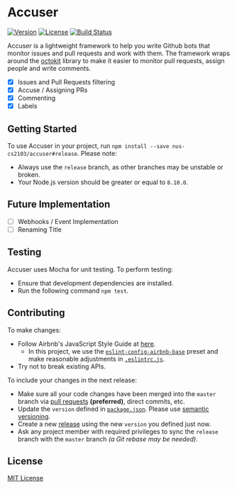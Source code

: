 # Accuser

[![Version](https://img.shields.io/github/package-json/v/nus-cs2103/accuser/release)](https://github.com/nus-cs2103/accuser/tree/release)
[![License](https://img.shields.io/github/license/nus-cs2103/accuser)](LICENSE)
[![Build Status](https://travis-ci.org/nus-cs2103/accuser.svg?branch=master)](https://travis-ci.org/nus-cs2103/accuser)

Accuser is a lightweight framework to help you write Github bots that monitor issues and pull requests and work with them. The framework wraps around the [octokit](https://github.com/octokit/rest.js) library to make it easier to monitor pull requests, assign people and write comments.

- [x] Issues and Pull Requests filtering
- [x] Accuse / Assigning PRs
- [x] Commenting
- [x] Labels

## Getting Started

To use Accuser in your project, run `npm install --save nus-cs2103/accuser#release`. Please note:

- Always use the `release` branch, as other branches may be unstable or broken.
- Your Node.js version should be greater or equal to `8.10.0`.

## Future Implementation

- [ ] Webhooks / Event Implementation
- [ ] Renaming Title

## Testing

Accuser uses Mocha for unit testing. To perform testing:

- Ensure that development dependencies are installed.
- Run the following command `npm test`.

## Contributing

To make changes:

- Follow Airbnb's JavaScript Style Guide at [here](https://github.com/airbnb/javascript).
    - In this project, we use the [`eslint-config-airbnb-base`](https://www.npmjs.com/package/eslint-config-airbnb-base) preset and make reasonable adjustments in [`.eslintrc.js`](.eslintrc.js).
- Try not to break existing APIs.

To include your changes in the next release:

- Make sure all your code changes have been merged into the `master` branch via [pull requests](https://github.com/nus-cs2103/accuser/pulls) **(preferred)**, direct commits, etc.
- Update the `version` defined in [`package.json`](package.json). Please use [semantic versioning](https://semver.org).
- Create a new [release](https://github.com/nus-cs2103/accuser/releases/new) using the new `version` you defined just now.
- Ask any project member with required privileges to sync the `release` branch with the `master` branch _(a Git rebase may be needed)_.

## License

[MIT License](LICENSE)

